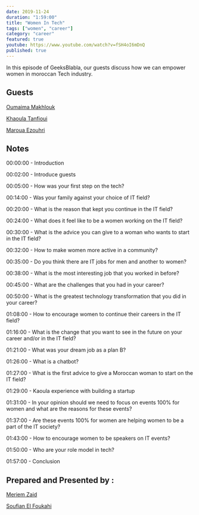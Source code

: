 ```yaml
---
date: 2019-11-24
duration: "1:59:00"
title: "Women In Tech"
tags: ["women", "career"]
category: "career"
featured: true
youtube: https://www.youtube.com/watch?v=fSH4oI6mDnQ
published: true
---
```


In this episode of GeeksBlabla, our guests discuss how we can empower women in moroccan Tech industry.

## Guests

[Oumaima Makhlouk](https://www.facebook.com/oumi.makhlouk/)

[Khaoula Tanfioui](https://www.linkedin.com/in/khaoula-tanfioui-9b15a310a/)

[Maroua Ezouhri](https://www.linkedin.com/in/maroua-ezouhri-381174a7/)

## Notes

00:00:00 - Introduction

00:02:00 - Introduce guests

00:05:00 - How was your first step on the tech?

00:14:00 - Was your family against your choice of IT field?

00:20:00 - What is the reason that kept you continue in the IT field?

00:24:00 - What does it feel like to be a women working on the IT field?

00:30:00 - What is the advice you can give to a woman who wants to start in the IT field?

00:32:00 - How to make women more active in a community?

00:35:00 - Do you think there are IT jobs for men and another to women?

00:38:00 - What is the most interesting job that you worked in before?

00:45:00 - What are the challenges that you had in your career?

00:50:00 - What is the greatest technology transformation that you did in your career?

01:08:00 - How to encourage women to continue their careers in the IT field?

01:16:00 - What is the change that you want to see in the future on your career and/or in the IT field?

01:21:00 - What was your dream job as a plan B?

01:26:00 - What is a chatbot?

01:27:00 - What is the first advice to give a Moroccan woman to start on the IT field?

01:29:00 - Kaoula experience with building a startup

01:31:00 - In your opinion should we need to focus on events 100% for women and what are the reasons for these events?

01:37:00 - Are these events 100% for women are helping women to be a part of the IT society?

01:43:00 - How to encourage women to be speakers on IT events?

01:50:00 - Who are your role model in tech?

01:57:00 - Conclusion

## Prepared and Presented by :

[Meriem Zaid](https://www.facebook.com/MeriemZaid/)

[Soufian El Foukahi](https://twitter.com/soufianelf/)
